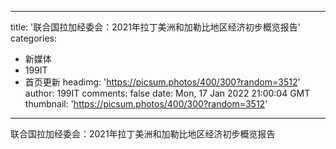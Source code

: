 
---
title: '联合国拉加经委会：2021年拉丁美洲和加勒比地区经济初步概览报告'
categories: 
 - 新媒体
 - 199IT
 - 首页更新
headimg: 'https://picsum.photos/400/300?random=3512'
author: 199IT
comments: false
date: Mon, 17 Jan 2022 21:00:04 GMT
thumbnail: 'https://picsum.photos/400/300?random=3512'
---

<div>   
联合国拉加经委会：2021年拉丁美洲和加勒比地区经济初步概览报告  
</div>
            